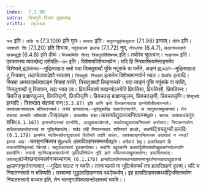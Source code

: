 ```yaml
---
index:  7.2.99
sutra:  त्रिचतुरीः स्त्रियां तुसृचतसृ
vritti:  nyasa
---
```


`त्रयः` इति। `जसि च` (7.3.109) इति गुणः। `चत्वारः` इति। `चतुरनडुहोरामुदात्तः` (7.1.98) इत्याम्।
`त्रीणि` इति। `जश्शसोः शिः` (7.1.20) इति शिभावः, `नपुंसकस्य झलचः` (7.1.72) नुम्, `नोपधायाः` (6.4.7), `सरवनामस्थाने चासम्बुद्धौ` (6.4.8) इति दीर्घः।
`स्त्रियामिति चैतत् त्रिचतुरोर्विशेषणम्` इति। तयोरेव श्रुतत्वात्। `नाङ्गस्य` इति। एवकारस्य व्यवच्छेद्यं दर्शयति--`तेन` इति। विशेषणविशेष्यभावेन। यदि हि स्त्रियामित्यनेनाङ्गमेव विशेष्यते,झ्र्`विशेष्येत`--मुद्रितपाठःट ततो यदा त्रिचतुशब्दौ पुंसि नपुंसके वा वर्त्तेते, अङ्गं झ्र्`अङ्गे`--मुद्रितपाठःट तु स्त्रियाम्, तदाप्येतावादेशौ स्याताम्। `त्रिचतुरोः स्त्रियाम्` इत्यनेन विशेष्यमाणयोर्न भवतः।
`प्रियत्रिः` इत्यादि। स्त्रिया अन्यपदार्थत्वादङ्गं स्त्रियां वर्त्तते, त्रिचतुःशब्दौ लिङ्गान्तरे। यदा त्वङ्गं पुंसि नपुंसके वा वर्त्तते, त्रिचतुःशब्दौ तु स्त्रियाम्, तदा भवत एव। प्रियास्तिस्रो बाह्यण्योऽस्येति प्रियतिसा, प्रियतिस्रौ, प्रियतिस्नः। प्रियतिसृ ब्राह्मणकुलम्, प्रियतिसृणो, प्रियतिसृणि। प्रियचतसृ ब्राह्मणकुलम्, प्रियचतसृणी, प्रियचतसृणि।
`तिसृभावे` इत्यादि। त्रिशब्दात् संज्ञायां कन्` (5.3.87) इति कनि कृते विभक्त्यभावान्न प्राप्नोतीतीदमारभ्यते। उपसंख्यानशब्दस्य प्रतिपादनमर्थः। तत्रेदं प्रतपादनम्--पूर्वसूत्रादिह चकारोऽनवर्त्तते, स चानुक्तसमुच्चयार्थः। तेन संज्ञायां कन्यपि भविष्यति। `तिसृका` इति। ग्रामस्यैषा संज्ञा।
`चतसर्याद्युदात्तत्वनिपातनम्` इति। चतस्रः पश्येत्यत्र `चतुरः शसि` (6.1.167) इत्यन्तोदात्तत्वं प्राप्नोति, आद्युदात्तञ्चेष्यते, तदर्थमाद्युदात्तत्वनिपातनं कर्त्तव्यम्। निपातनस्वरेण बाधितत्वादन्तोदात्तत्वं मा भूदित्येवमर्थम्। यथैवं तर्हि निपातनस्वरः शसिस्वरं बाधते, तथा `षट्त्रिचतुर्भ्यो हलादिः` (6.1.179) इत्यमेन यदविभक्तेराद्युदात्तत्वं विधीयते तदपि बाधेत, ततश्चतसृणामित्यत्राम उदात्तत्वं न स्यत्? इत्यत आह--`चतसृणामित्यत्र तु` इत्यादि। `हलादिग्रहणसामर्थ्यात्` इति। तत्रैवायं हेतुः। हलादिग्रहणं हि तत्राजादिनिवृत्त्यर्थ क्रियते। चतुःशब्दश्चायं हुवचनविषयः। सर्वाणि बहुवचानि प्रथमाद्वितीयाषष्ठीबहुवचनेभ्योऽन्यानि हलादीनि। तत्रामो नुमचिरतृज्वद्भावेभ्यो पूर्वविप्रतिषेधेन नुटि कृते भवितव्यमाद्युदात्तत्वेन; हलादितत्वात्। जसस्तु `अञ्जेश्छन्दस्यसर्वनामस्थानाम्` (6.1.170) इत्यतोऽसर्वनामस्थानग्रहणस्यानुवर्त्तमानत्वादाद्युदात्तत्वं झ्र्`ग्रहणानुवर्तमानत्वात्`--मुद्रितः पाठःट न भवति। तस्माच्छसो मा भूदित्येवमर्थं तत्र हलादिग्रहणं कृतम्। यदि च निपातनस्वरो न भविष्यति। तस्मान्मा भूद्धलादिग्रहणस्य व#ऐयर्थ्यम्। इह हलादिग्रहमसमर्थ्याद्विभक्तिस्वरेण निपाततस्वरो बाध्यत इति, तेन चतसृणामित्यत्रान्तोदात्तत्वं भवति।।

